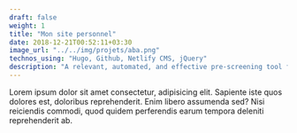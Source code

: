 ```yaml
---
draft: false
weight: 1
title: "Mon site personnel"
date: 2018-12-21T00:52:11+03:30
image_url: "../../img/projets/aba.png"
technos_using: "Hugo, Github, Netlify CMS, jQuery"
description: "A relevant, automated, and effective pre-screening tool for hiring technical candidates. ApplyByAPI is built to be a scalable solution that greatly reduces human time and effort spent on the hiring process."
---
```


Lorem ipsum dolor sit amet consectetur, adipisicing elit. Sapiente iste quos dolores est, doloribus reprehenderit. Enim libero assumenda sed? Nisi reiciendis commodi, quod quidem perferendis earum tempora deleniti reprehenderit ab.